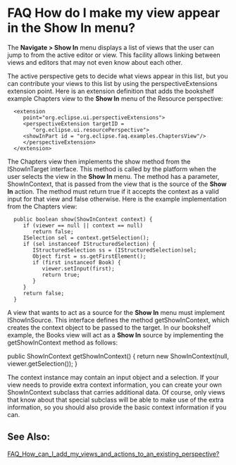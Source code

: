 

FAQ How do I make my view appear in the Show In menu?
=====================================================

The **Navigate > Show In** menu displays a list of views that the user can jump to from the active editor or view. This facility allows linking between views and editors that may not even know about each other.

The active perspective gets to decide what views appear in this list, but you can contribute your views to this list by using the perspectiveExtensions extension point. Here is an extension definition that adds the bookshelf example Chapters view to the **Show In** menu of the Resource perspective:

      <extension
         point="org.eclipse.ui.perspectiveExtensions">
         <perspectiveExtension targetID = 
            "org.eclipse.ui.resourcePerspective">
         <showInPart id = "org.eclipse.faq.examples.ChaptersView"/>
         </perspectiveExtension>
      </extension>

  
The Chapters view then implements the show method from the IShowInTarget interface. This method is called by the platform when the user selects the view in the **Show In** menu. The method has a parameter, ShowInContext, that is passed from the view that is the source of the **Show In** action. The method must return true if it accepts the context as a valid input for that view and false otherwise. Here is the example implementation from the Chapters view:

      public boolean show(ShowInContext context) {
         if (viewer == null || context == null)
            return false;
         ISelection sel = context.getSelection();
         if (sel instanceof IStructuredSelection) {
            IStructuredSelection ss = (IStructuredSelection)sel;
            Object first = ss.getFirstElement();
            if (first instanceof Book) {
               viewer.setInput(first);
               return true;
            }
         }
         return false;
      }

A view that wants to act as a source for the **Show In** menu must implement IShowInSource. This interface defines the method getShowInContext, which creates the context object to be passed to the target. In our bookshelf example, the Books view will act as a **Show In** source by implementing the getShowInContext method as follows:

   public ShowInContext getShowInContext() {
      return new ShowInContext(null, viewer.getSelection());
   }

The context instance may contain an input object and a selection. If your view needs to provide extra context information, you can create your own ShowInContext subclass that carries additional data. Of course, only views that know about that special subclass will be able to make use of the extra information, so you should also provide the basic context information if you can.

See Also:
---------

[FAQ\_How\_can\_I\_add\_my\_views\_and\_actions\_to\_an\_existing\_perspective?](./FAQ_How_can_I_add_my_views_and_actions_to_an_existing_perspective.md "FAQ How can I add my views and actions to an existing perspective?")

